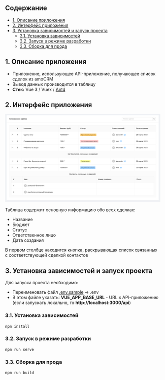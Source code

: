 ## Содержание

-   [1. Описание приложения](#1-описание-приложения)
-   [2. Интерфейс приложения](#2-интерфейс-приложения)
-   [3. Установка зависимостей и запуск проекта](#3-установка-зависимостей-и-запуск-проекта)
    -   [3.1. Установка зависимостей](#31-установка-зависимостей)
    -   [3.2. Запуск в режиме разработки](#32-запуск-в-режиме-разработки)
    -   [3.3. Сборка для прода](#33-сборка-для-прода)

## 1. Описание приложения

-   Приложение, использующее API-приложение, получающее список сделок из amoCRM
-   Вывод данных производится в таблицу
-   **Стек:** Vue 3 / Vuex / [Antd](https://www.antdv.com/)

## 2. Интерфейс приложения

![Таблица](./assets/table.png)

Таблица содержит основную информацию обо всех сделках:

-   Название
-   Бюджет
-   Статус
-   Ответственное лицо
-   Дата создания

В первом столбце находится кнопка, раскрывающая список связанных с соответствующей сделкой контактов

## 3. Установка зависимостей и запуск проекта

Для запуска проекта необходимо:

-   Переименовать файл [.env.sample](./.env.sample) -> .env
-   В этом файле указать: **VUE_APP_BASE_URL** - URL к API-приложению (если запускать локально, то **http://localhost:3000/api**)

### 3.1. Установка зависимостей

```
npm install
```

### 3.2. Запуск в режиме разработки

```
npm run serve
```

### 3.3. Сборка для прода

```
npm run build
```
